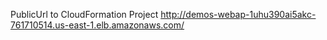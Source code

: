 PublicUrl to CloudFormation Project
http://demos-webap-1uhu390ai5akc-761710514.us-east-1.elb.amazonaws.com/
